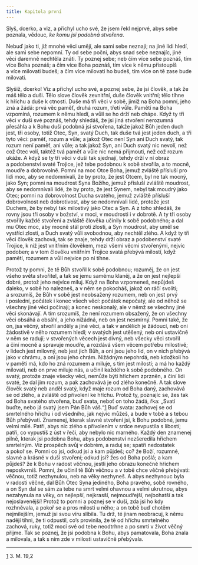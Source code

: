 ```yaml
---
title: Kapitola první
---
```


Slyš, dcerko, a viz, a přichyl ucho své, že jsem řekl nejprvé, abys sebe poznala, vědouc, _ke komu jsi podobná stvořena_.

Nebuď jako ti, již mnohé věci umějí, ale sami sebe neznají; na jiné lidi hledí, ale sami sebe nepomní. Ty od sebe počni, abys snad sebe neznajíc, jiné věci daremně nechtěla znáti. Ty poznej sebe; neb čím více sebe poznáš, tím více Boha poznáš; a čím více Boha poznáš, tím více k němu přistoupíš a více milovati budeš; a čím více milovati ho budeš, tím více on tě zase bude milovati.

Slyšiž, dcerko! Viz a přichyl ucho své, a poznej sebe, že jsi člověk, a tak že máš tělo a duši. Tělo slove člověk zevnitřní, duše člověk vnitřní; tělo tíhne k hříchu a duše k ctnosti. Duše má tři věci v sobě, jimiž na Boha pomní, jeho zná a žádá: prvá věc paměť, druhá rozum, třetí vůle. Pamětí na Boha vzpomíná, rozumem k němu hledí, a vůlí se ho drží neb chápe. Když ty tři věci v duši své poznáš, tehdy shledáš, že jsi jiná stvoření nerozumná přesáhla a k Bohu duší podobná jsi stvořena, takže jakož Bůh jeden duch jest, tři osoby, totiž Otec, Syn, svatý Duch, tak duše tvá jest jeden duch, a tři tyto věci: paměť, rozum a vůle; a jakož Otec není Syn ani Duch svatý, tak rozum není paměť, ani vůle; a tak jakož Syn, ani Duch svatý nic nevolí, než což Otec volí, taktéž tvá paměť a vůle nic nemá přijmouti, než což rozum ukáže. A když se ty tři věci v duši tak sjednají, tehdy drží v ní obraz a podobenství svaté Trojice, jež tebe podobnou k sobě stvořila, a to mocně, moudře a dobrovolně. Pomni na moc Otce Boha, jemuž zvláště přísluší pro lidi moc, aby se nedomnívali, že by proto, že jest Otcem, byl ne tak mocný, jako Syn; pomni na moudrost Syna Božího, jemuž přísluší zvláště moudrost, aby se nedomnívali lidé, že by proto, že jest Synem, nebyl tak moudrý jako Otec; pomni na dobrovolnost Ducha svatého, jemuž zvláště přísluší dobrovolnost neb dobrotivost, aby se nedomnívali lidé, protože jest Duchem, že by nebyl tak milostivý jako Otec a Syn. A z toho shledáš, že rovny jsou tři osoby v božství, v moci, v moudrosti i v dobrotě. A ty tři osoby stvořily každé stvoření a zvláště člověka učinily k sobě podobného; a dal mu Otec moc, aby mocně stál proti zlosti, a Syn moudrost, aby uměl se vystříci zlosti, a Duch svatý vůli svobodnou, aby nechtěl zlého. A když ty tři věci člověk zachová, tak se znaje, tehdy drží obraz a podobenství svaté Trojice, k níž jest vnitřním člověkem, mezi všemi věcmi stvořenými, nejvíc podoben; a v tom člověku vnitřním Trojice svatá přebývá milostí, když pamětí, rozumem a vůlí nejvíce po ní tíhne.

Protož ty pomni, že tě Bůh stvořil k sobě podobnou; rozuměj, že on jest všeho světa stvořitel, a tak se jemu samému klaněj, a že on jest nejlepší dobré, protož jeho nejvíce miluj. Když na Boha vzpomeneš, nepůjdeš daleko, v sobě ho nalezneš, a v něm se pokocháš, jakož on ráčí svoliti; a srozumíš, že Bůh v sobě jest neobsažený rozumem, neb on jest prvý i poslední, počátek i konec všech věcí: počátek nepočatý, ale od něhož se všechny jiné věci počínají; a konec neskonalý, ale v němž se všechny jiné věci skonávají. A tím srozumíš, že není rozumem obsažený, že on všechny věci obsáhá a obsáhl, a jeho nižádná, neb on jest nesmírný. Pomni také, že on, jsa věčný, stvořil anděly a jiné věci, a tak v andělích je žádoucí, neb oni žádostivě v něho rozumem hledí; v svatých jest utěšený, neb oni ustavičně v něm se radují; v stvořených věcech jest divný, neb všecky věci stvořil a činí mocně a spravuje moudře, a rozdává všem věcem potřebu milostivě; v lidech jest milovný, neb jest jich Bůh, a oni jsou jeho lid, on v nich přebývá jako v chrámu, a oni jsou jeho chrám. Nižádným nepohrdá, neb kdožkoli ho v paměti má, kdo ho zná rozumem a miluje, s tím jest milostí; a má ho každý milovati, neb on prve miluje nás, a učinil každého k sobě podobného. On svatý, protože znaje všecky věci, nemůže býti hříchem zprzněn, a činí lidi svaté, že dal jim rozum, a pak zachovává je od zlého konečně. A tak slove člověk svatý neb anděl svatý, když maje rozum od Boha daný, zachovává se od zlého, a zvláště od přivolení ke hříchu. Protož ty, poznajíc se, žes tak od Boha svatého stvořena, buď svata, neboť on toho žádá, řka: „Svatí buďte, nebo já svatý jsem Pán Bůh váš.“[1](../Text/dcerka_006.xhtml#footnote-000) Buď svata: zachovej se od smrtelného hříchu i od všedního, jak nejvíc můžeš, a bude v tobě a s tebou Bůh přebývati. Znamenej, kterak slavné stvoření jsi, k Bohu podobné, jemu velmi milé. Patři, abys nic zlého s přivolením v srdce nevpustila s libostí; patři, co vypustíš z úst v řeči, aby nebylo nic marného. Každý den znamenej pilně, kterak jsi podobna Bohu, abys podobenství nezšeredila hříchem smrtelným. Viz prospěch svůj v dobrém, a raduj se; spatři nedostatek a pokoř se. Pomni co jsi, odkud jsi a kam půjdeš; co? že Boží, rozumné, slavné a krásné v duši stvoření; odkud jsi? žes od Boha pošlá; a kam půjdeš? že k Bohu v radost věčnou, jestli jeho obrazu konečně hříchem neposkvrníš. Pomni, že učinil tě Bůh věčnou a v tobě chce věčně přebývati: věčnou, totiž nezhynulou, neb na věky nezhyneš. A abys nezhynouc byla v radosti věčné, dal Bůh Otec Syna jediného, Boha pravého, sobě rovného, a on Syn dal se sám za tebe na smrt velmi ohavnou a velmi ukrutnou, abys nezahynula na věky, on nejlepší, nejkrasší, nejmoudřejší, nejbohatší a tak nejoslavenější! Protož to pomni a poznej se v duši, zda jsi ho kdy rozhněvala, a pokoř se a pros milosti u něho; a on tobě buď chotěm nejmilejším, jemuž jsi svou víru slíbila. Tu drž, té jinam neobracuj, k němu nadějí tíhni, že ti odpustil, co’s provinila, že tě od hříchu smrtelného zachová, ruky, totiž moci své od tebe neodtrhne a po smrti v život věčný přijme. Tak se poznej, že jsi podobna k Bohu, abys pamatovala, Boha znala a milovala, a tak s ním zde v milosti ustavičně přebývala.

* * *

[1](../Text/dcerka_006.xhtml#footnote-000-backlink) 3. M. 19,2
